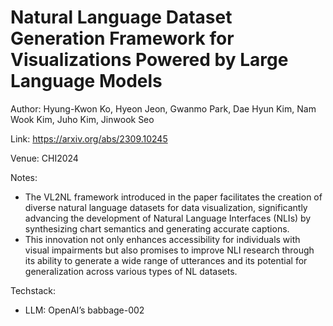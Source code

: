 # Natural Language Dataset Generation Framework for Visualizations Powered by Large Language Models

Author: Hyung-Kwon Ko, Hyeon Jeon, Gwanmo Park, Dae Hyun Kim, Nam Wook Kim, Juho Kim, Jinwook Seo

Link: https://arxiv.org/abs/2309.10245

Venue: CHI2024

Notes:
- The VL2NL framework introduced in the paper facilitates the creation of diverse natural language datasets for data visualization, significantly advancing the development of Natural Language Interfaces (NLIs) by synthesizing chart semantics and generating accurate captions. 
- This innovation not only enhances accessibility for individuals with visual impairments but also promises to improve NLI research through its ability to generate a wide range of utterances and its potential for generalization across various types of NL datasets.

Techstack:
- LLM: OpenAI’s babbage-002
